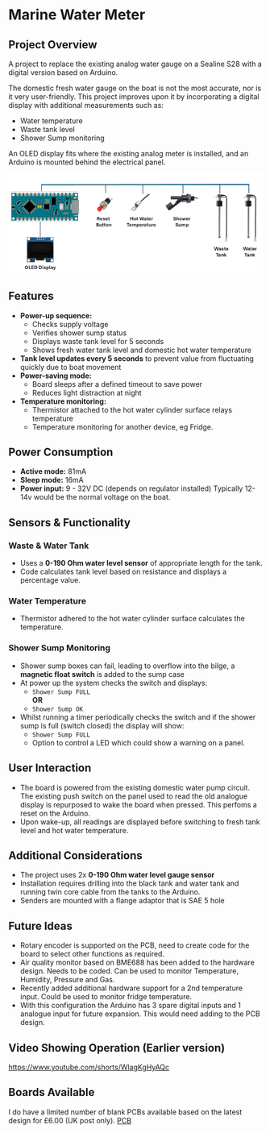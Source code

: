 # Marine Water Meter

## Project Overview
A project to replace the existing analog water gauge on a Sealine S28 with a digital version based on Arduino.

The domestic fresh water gauge on the boat is not the most accurate, nor is it very user-friendly. This project improves upon it by incorporating a digital display with additional measurements such as:
- Water temperature
- Waste tank level
- Shower Sump monitoring

An OLED display fits where the existing analog meter is installed, and an Arduino is mounted behind the electrical panel.

![Digram](./Arduino-Block-Diagram.png)

## Features
- **Power-up sequence:**
  - Checks supply voltage
  - Verifies shower sump status
  - Displays waste tank level for 5 seconds
  - Shows fresh water tank level and domestic hot water temperature
- **Tank level updates every 5 seconds** to prevent value from fluctuating quickly due to boat movement
- **Power-saving mode:**
  - Board sleeps after a defined timeout to save power
  - Reduces light distraction at night
- **Temperature monitoring:**
  - Thermistor attached to the hot water cylinder surface relays temperature
  - Temperature monitoring for another device, eg Fridge.

## Power Consumption
- **Active mode:** 81mA
- **Sleep mode:** 16mA
- **Power input:** 9 - 32V DC (depends on regulator installed) Typically 12-14v would be the normal voltage on the boat.

## Sensors & Functionality
### Waste & Water Tank
- Uses a **0-190 Ohm water level sensor** of appropriate length for the tank.
- Code calculates tank level based on resistance and displays a percentage value.

### Water Temperature
- Thermistor adhered to the hot water cylinder surface calculates the temperature.

### Shower Sump Monitoring
- Shower sump boxes can fail, leading to overflow into the bilge, a **magnetic float switch** is added to the sump case
- At power up the system checks the switch and displays:
  - `Shower Sump FULL`  
**OR**
  - `Shower Sump OK`
- Whilst running a timer periodically checks the switch and if the shower sump is full (switch closed) the display will show:
  - `Shower Sump FULL`
  - Option to control a LED which could show a warning on a panel.

## User Interaction
- The board is powered from the existing domestic water pump circuit. The existing push switch on the panel used to read the old analogue display is repurposed to wake the board when pressed. This perfoms a reset on the Arduino.
- Upon wake-up, all readings are displayed before switching to fresh tank level and hot water temperature.

## Additional Considerations
- The project uses 2x **0-190 Ohm water level gauge sensor**
- Installation requires drilling into the black tank and water tank and running twin core cable from the tanks to the Arduino.
- Senders are mounted with a flange adaptor that is SAE 5 hole

## Future Ideas
- Rotary encoder is supported on the PCB,  need to create code for the board to select other functions as required.
- Air quality monitor based on BME688 has been added to the hardware design. Needs to be coded. Can be used to monitor Temperature, Humidity, Pressure and Gas.
- Recently added additional hardware support for a 2nd temperature input. Could be used to monitor fridge temperature.
- With this configuration the Arduino has 3 spare digital inputs and 1 analogue input for future expansion. This would need adding to the PCB design.
  

## Video Showing Operation (Earlier version)
  https://www.youtube.com/shorts/WlagKgHyAQc

## Boards Available
I do have a limited number of blank PCBs available based on the latest design for £6.00 (UK post only).
[PCB](./pcb/PCB_Layout.png)

